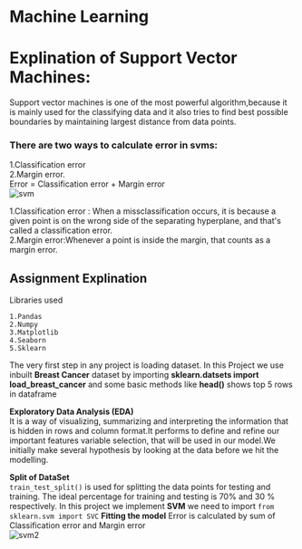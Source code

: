 # Machine Learning
# Explination of Support Vector Machines:
Support vector machines is one of the most powerful algorithm,because it is mainly used for the classifying data and it also tries to find best possible boundaries by maintaining
largest distance from data points.
### There are two ways to calculate error in svms:
1.Classification error <br />
2.Margin error. <br />
Error = Classification error + Margin error <br />
![svm](https://user-images.githubusercontent.com/45037048/118471324-44bf6900-b725-11eb-8baf-f375422f145e.png)

1.Classification error : When a missclassification occurs, it is because a given point is on the wrong side of the separating hyperplane, and that's called a classification error.<br />
2.Margin error:Whenever a point is inside the margin, that counts as a margin error.
## Assignment Explination 
Libraries used 
```
1.Pandas
2.Numpy
3.Matplotlib
4.Seaborn 
5.Sklearn

```
The very first step in any project is loading dataset. In this Project we use inbuilt **Breast Cancer** dataset by importing **sklearn.datsets import load_breast_cancer** and some basic methods like **head()** shows top 5 rows in dataframe

**Exploratory Data Analysis (EDA)** <br /> 
It is a way of visualizing, summarizing and interpreting the information that is hidden in rows and column format.It performs to define and refine our important features variable selection, that will be used in our model.We initially make several hypothesis by looking at the data before we hit the modelling.

**Split of DataSet** <br /> 
``` train_test_split() ``` is used for splitting the data points for testing and training. The ideal percentage for training and testing is 70% and 30 % respectively.
In this project we implement **SVM** we need to import ``` from sklearn.svm import SVC ```
**Fitting the model**
Error is calculated by sum of Classification error and Margin error <br />
![svm2](https://user-images.githubusercontent.com/45037048/118478650-c3200900-b72d-11eb-85f6-6ed744757af3.png)



